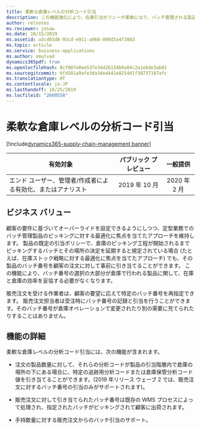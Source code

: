 ```yaml
---
title: 柔軟な倉庫レベルの分析コード引当
description: この機能強化により、在庫引当ポリシーが柔軟になり、バッチ管理される製品を販売し WMS 対応オペレーションとしてロジスティクスを実行する企業は、製品に関連付けられた在庫引当階層で禁じられている ("batch-below" と呼ばれるタイプになっている) 場合でも、顧客からの特定のバッチの要求を販売注文に登録できます。
author: relnotes
ms.reviewer: josaw
ms.date: 10/15/2019
ms.assetid: a3cd03d8-93cd-e911-a968-000d3a4f3883
ms.topic: article
ms.service: business-applications
ms.author: omulvad
dynamics365pdf: true
ms.openlocfilehash: 8cf087e8ee537e34d26134b0a84c2a1ebde3ab01
ms.sourcegitcommit: 6fd581a9afe3da3ded441e8254d1f30737187afc
ms.translationtype: HT
ms.contentlocale: ja-JP
ms.lasthandoff: 10/25/2019
ms.locfileid: "2660558"
---
```

# <a name="flexible-warehouse-level-dimension-reservation"></a>柔軟な倉庫レベルの分析コード引当
[!include[dynamics365-supply-chain-management banner](../includes/dynamics365-supply-chain-management.md)]

| 有効対象    |  パブリック プレビュー | 一般提供 | 
| ---------- | :----------: |:----------: |
|エンド ユーザー、管理者/作成者による有効化、またはアナリスト|2019 年 10 月| 2020 年 2 月|


## <a name="business-value"></a>ビジネス バリュー
<!-- bv start -->
顧客の要件に基づいてオーバーライドを設定できるようにしつつ、定型業務でのバッチ管理製品のピッキングに対する最適化に焦点を当てたアプローチを維持します。 製品の既定の引当ポリシーで、倉庫のピッキング工程が開始されるまでピッキングするバッチとその場所の決定を延期すると規定されている場合 (たとえば、在庫ストック戦略に対する最適化に焦点を当てたアプローチ) でも、その製品のバッチ番号を顧客の注文に対して事前に引き当てることができます。 この機能により、バッチ番号の選択の大部分が倉庫で行われる製品に関して、在庫と倉庫の効率を妥協する必要がなくなります。

販売注文を受ける作業者は、顧客の要望に応えて特定のバッチ番号を再指定できます。 販売注文担当者は受注時にバッチ番号の記録と引当を行うことができます。そのバッチ番号が倉庫オペレーションで変更されたり別の需要に充てられたりすることはありません。
<!-- bv end -->



## <a name="feature-details"></a>機能の詳細
<!--feature detail start -->
柔軟な倉庫レベルの分析コード引当には、次の機能が含まれます。

- 注文の製品数量に対して、それらの分析コードが製品の引当階層内で倉庫の場所の下にある場合に、特定の追跡用分析コードまたは倉庫保管分析コード値を引き当てることができます。(2019 年リリース ウェーブ 2 では、販売注文に対するバッチ番号の引当のみがサポートされます)。

- 販売注文に対して引き当てられたバッチ番号は既存の WMS プロセスによって処理され、指定されたバッチがピッキングされて顧客に出荷されます。

- 手持数量に対する販売注文からのバッチ引当のサポート。
<!--feature detail end -->









